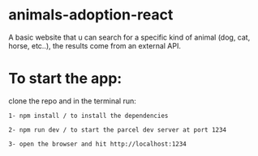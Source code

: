 # animals-adoption-react
A basic website that u can search for a specific kind of animal (dog, cat, horse, etc..), the results come from an external API.

# To start the app:

  clone the repo and in the terminal run: 
    
    1- npm install / to install the dependencies
    
    2- npm run dev / to start the parcel dev server at port 1234
    
    3- open the browser and hit http://localhost:1234
